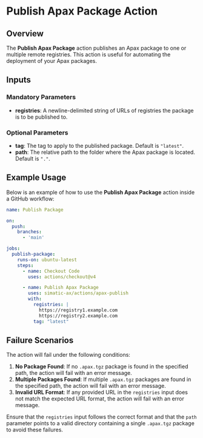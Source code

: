 # Publish Apax Package Action

## Overview

The **Publish Apax Package** action publishes an Apax package to one or multiple remote registries. This action is useful for automating the deployment of your Apax packages.

## Inputs

### Mandatory Parameters

- **registries**: A newline-delimited string of URLs of registries the package is to be published to.

### Optional Parameters

- **tag**: The tag to apply to the published package. Default is `"latest"`.
- **path**: The relative path to the folder where the Apax package is located. Default is `"."`.

## Example Usage

Below is an example of how to use the **Publish Apax Package** action inside a GitHub workflow:

```yaml
name: Publish Package

on:
  push:
    branches:
      - 'main'

jobs:
  publish-package:
    runs-on: ubuntu-latest
    steps:
      - name: Checkout Code
        uses: actions/checkout@v4

      - name: Publish Apax Package
        uses: simatic-ax/actions/apax-publish 
        with:
          registries: |
            https://registry1.example.com
            https://registry2.example.com
          tag: "latest"
```
## Failure Scenarios

The action will fail under the following conditions:

1. **No Package Found**: If no `.apax.tgz` package is found in the specified path, the action will fail with an error message.
2. **Multiple Packages Found**: If multiple `.apax.tgz` packages are found in the specified path, the action will fail with an error message.
3. **Invalid URL Format**: If any provided URL in the `registries` input does not match the expected URL format, the action will fail with an error message.

Ensure that the `registries` input follows the correct format and that the `path` parameter points to a valid directory containing a single `.apax.tgz` package to avoid these failures.